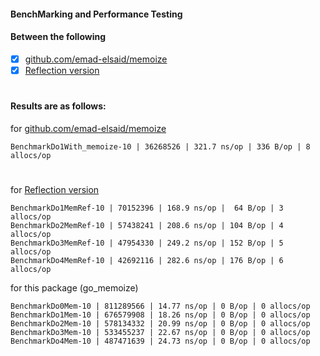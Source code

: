 #### BenchMarking and Performance Testing
#### Between the following 
- [x] [github.com/emad-elsaid/memoize](https://github.com/emad-elsaid/memoize)
- [x] [Reflection version](https://github.com/AhmedGoudaa/go_memoize/blob/bechmarking/memoize_ref.go)

#

#### Results are as follows:
for [github.com/emad-elsaid/memoize](https://github.com/emad-elsaid/memoize)
```shell
BenchmarkDo1With_memoize-10 | 36268526 | 321.7 ns/op | 336 B/op | 8 allocs/op
```

#

for [Reflection version](https://github.com/AhmedGoudaa/go_memoize/blob/bechmarking/memoize_ref.go)

```shell
BenchmarkDo1MemRef-10 | 70152396 | 168.9 ns/op |  64 B/op | 3 allocs/op
BenchmarkDo2MemRef-10 | 57438241 | 208.6 ns/op | 104 B/op | 4 allocs/op
BenchmarkDo3MemRef-10 | 47954330 | 249.2 ns/op | 152 B/op | 5 allocs/op
BenchmarkDo4MemRef-10 | 42692116 | 282.6 ns/op | 176 B/op | 6 allocs/op
```

for this package (go_memoize)
```shell
BenchmarkDo0Mem-10 | 811289566 | 14.77 ns/op | 0 B/op | 0 allocs/op
BenchmarkDo1Mem-10 | 676579908 | 18.26 ns/op | 0 B/op | 0 allocs/op
BenchmarkDo2Mem-10 | 578134332 | 20.99 ns/op | 0 B/op | 0 allocs/op
BenchmarkDo3Mem-10 | 533455237 | 22.67 ns/op | 0 B/op | 0 allocs/op
BenchmarkDo4Mem-10 | 487471639 | 24.73 ns/op | 0 B/op | 0 allocs/op
```